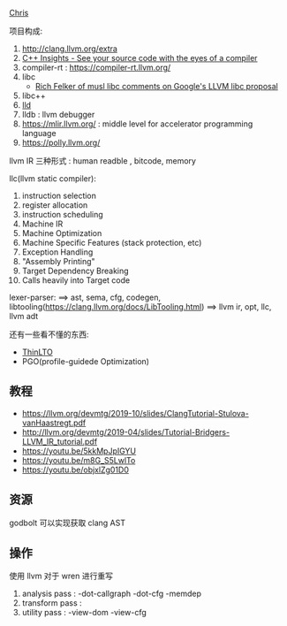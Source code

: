 [Chris](https://en.wikipedia.org/wiki/Chris_Lattner)

项目构成:
1. http://clang.llvm.org/extra
2. [C++ Insights - See your source code with the eyes of a compiler](https://github.com/andreasfertig/cppinsights)
2. compiler-rt : https://compiler-rt.llvm.org/
3. libc
    - [Rich Felker of musl libc comments on Google's LLVM libc proposal](https://news.ycombinator.com/item?id=20280487)
4. libc++ 
5. [lld](https://lld.llvm.org/index.html)
6. lldb : llvm debugger
7. https://mlir.llvm.org/ : middle level for accelerator programming language
7. https://polly.llvm.org/


llvm IR 三种形式 : human readble , bitcode, memory

llc(llvm static compiler):
1. instruction selection
2. register allocation
3. instruction scheduling
4. Machine IR
5. Machine Optimization
6. Machine Specific Features (stack protection, etc)
6. Exception Handling
6. "Assembly Printing"
6. Target Dependency Breaking
6. Calls heavily into Target code


lexer-parser:
==> ast, sema, cfg, codegen, libtooling(https://clang.llvm.org/docs/LibTooling.html)
==> llvm ir, opt, llc, llvm adt

还有一些看不懂的东西:
- [ThinLTO](https://clang.llvm.org/docs/ThinLTO.html)
- PGO(profile-guidede Optimization)

## 教程
- https://llvm.org/devmtg/2019-10/slides/ClangTutorial-Stulova-vanHaastregt.pdf
- http://llvm.org/devmtg/2019-04/slides/Tutorial-Bridgers-LLVM_IR_tutorial.pdf
- https://youtu.be/5kkMpJpIGYU
- https://youtu.be/m8G_S5LwlTo
- https://youtu.be/objxlZg01D0
  
## 资源
godbolt 可以实现获取 clang AST 

## 操作
使用 llvm 对于 wren 进行重写
1. analysis pass : -dot-callgraph -dot-cfg -memdep
2. transform pass :  
3. utility pass : -view-dom -view-cfg
